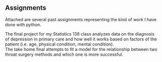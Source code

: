 ## Assignments
Attached are several past assignments representing the kind of work I have done with python.    

The final project for my Statistics 138 class analyzes data on the diagnosis of depression in primary care and how well it works based on factors of the patient (i.e. age, physical condition, mental condition).    
The take home final attempts to fit a model for the relationship between two throat surgery methods and which one is more successful. 


